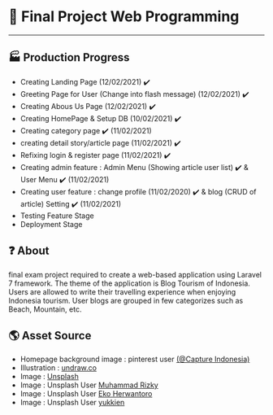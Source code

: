 # 🧻 Final Project Web Programming

---

## 🏭 Production Progress

-   Creating Landing Page (12/02/2021) ✔️
-   Greeting Page for User (Change into flash message) (12/02/2021) ✔️
-   Creating Abous Us Page (12/02/2021) ✔️
-   Creating HomePage & Setup DB (10/02/2021) ✔️
-   Creating category page ✔️ (11/02/2021)
-   creating detail story/article page (11/02/2021) ✔️
-   Refixing login & register page (11/02/2021) ✔️
-   Creating admin feature : Admin Menu (Showing article user list) ✔️ & User Menu ✔️ (11/02/2021)
-   Creating user feature : change profile (11/02/2020) ✔️ & blog (CRUD of article) Setting ✔️ (11/02/2021)
-   Testing Feature Stage
-   Deployment Stage

## ❓ About

final exam project required to create a web-based application using Laravel 7 framework. The theme of the application is Blog Tourism of Indonesia. Users are allowed to write their travelling experience when enjoying Indonesia tourism. User blogs are grouped in few categorizes such as Beach, Mountain, etc.

## 🌎 Asset Source

-   Homepage background image : pinterest user [(@Capture Indonesia)](https://id.pinterest.com/pin/791789178208969621/)
-   Illustration : [undraw.co](https://undraw.co/)
-   Image : [Unsplash](https://unsplash.com/photos/u0lAovoUsaU)
-   Image : Unsplash User [Muhammad Rizky](https://unsplash.com/photos/rN3R-lKI45M)
-   Image : Unsplash User [Eko Herwantoro](https://unsplash.com/photos/mAxA2OmTmKA)
-   Image : Unsplash User [yukkien](https://unsplash.com/photos/ViLAbC-Id58)
